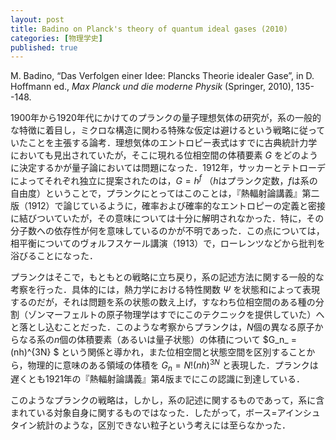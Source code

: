 ```yaml
---
layout: post
title: Badino on Planck's theory of quantum ideal gases (2010)
categories: [物理学史]
published: true
---
```


M. Badino, “Das Verfolgen einer Idee: Plancks Theorie idealer Gase”, in D. Hoffmann ed., _Max Planck und die moderne Physik_ (Springer, 2010), 135--148.

1900年から1920年代にかけてのプランクの量子理想気体の研究が，系の一般的な特徴に着目し，ミクロな構造に関わる特殊な仮定は避けるという戦略に従っていたことを主張する論考．理想気体のエントロピー表式はすでに古典統計力学においても見出されていたが，そこに現れる位相空間の体積要素 _G_ をどのように決定するかが量子論においては問題になった．1912年，サッカーとテトローデによってそれぞれ独立に提案されたのは，$G = h^f$ （$h$はプランク定数，$f$は系の自由度）ということで，プランクにとってはこのことは，『熱輻射論講義』第二版（1912）で論じているように，確率および確率的なエントロピーの定義と密接に結びついていたが，その意味については十分に解明されなかった．特に，その分子数への依存性が何を意味しているのかが不明であった．この点については，相平衡についてのヴォルフスケール講演（1913）で，ローレンツなどから批判を浴びることになった．

プランクはそこで，もともとの戦略に立ち戻り，系の記述方法に関する一般的な考察を行った．具体的には，熱力学における特性関数 $\Psi$ を状態和によって表現するのだが，それは問題を系の状態の数え上げ，すなわち位相空間のある種の分割（ゾンマーフェルトの原子物理学はすでにこのテクニックを提供していた）へと落とし込むことだった．このような考察からプランクは，$N$個の異なる原子からなる系の$n$個の体積要素（あるいは量子状態）の体積について $G_n_ = (nh)^{3N} $ という関係と導かれ，また位相空間と状態空間を区別することから，物理的に意味のある領域の体積を $G_n = N! (nh)^{3N}$ と表現した．プランクは遅くとも1921年の『熱輻射論講義』第4版までにこの認識に到達している．

このようなプランクの戦略は，しかし，系の記述に関するものであって，系に含まれている対象自身に関するものではなった．したがって，ボース=アインシュタイン統計のような，区別できない粒子という考えには至らなかった．
